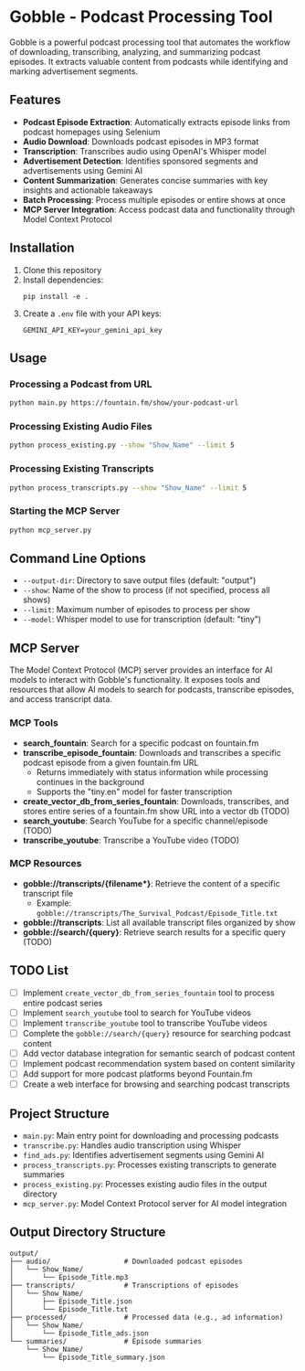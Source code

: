 # Gobble - Podcast Processing Tool

Gobble is a powerful podcast processing tool that automates the workflow of downloading, transcribing, analyzing, and summarizing podcast episodes. It extracts valuable content from podcasts while identifying and marking advertisement segments.

## Features

- **Podcast Episode Extraction**: Automatically extracts episode links from podcast homepages using Selenium
- **Audio Download**: Downloads podcast episodes in MP3 format
- **Transcription**: Transcribes audio using OpenAI's Whisper model
- **Advertisement Detection**: Identifies sponsored segments and advertisements using Gemini AI
- **Content Summarization**: Generates concise summaries with key insights and actionable takeaways
- **Batch Processing**: Process multiple episodes or entire shows at once
- **MCP Server Integration**: Access podcast data and functionality through Model Context Protocol

## Installation

1. Clone this repository
2. Install dependencies:
   ```
   pip install -e .
   ```
3. Create a `.env` file with your API keys:
   ```
   GEMINI_API_KEY=your_gemini_api_key
   ```

## Usage

### Processing a Podcast from URL

```bash
python main.py https://fountain.fm/show/your-podcast-url
```

### Processing Existing Audio Files

```bash
python process_existing.py --show "Show_Name" --limit 5
```

### Processing Existing Transcripts

```bash
python process_transcripts.py --show "Show_Name" --limit 5
```

### Starting the MCP Server

```bash
python mcp_server.py
```

## Command Line Options

- `--output-dir`: Directory to save output files (default: "output")
- `--show`: Name of the show to process (if not specified, process all shows)
- `--limit`: Maximum number of episodes to process per show
- `--model`: Whisper model to use for transcription (default: "tiny")

## MCP Server

The Model Context Protocol (MCP) server provides an interface for AI models to interact with Gobble's functionality. It exposes tools and resources that allow AI models to search for podcasts, transcribe episodes, and access transcript data.

### MCP Tools

- **search_fountain**: Search for a specific podcast on fountain.fm
- **transcribe_episode_fountain**: Downloads and transcribes a specific podcast episode from a given fountain.fm URL
  - Returns immediately with status information while processing continues in the background
  - Supports the "tiny.en" model for faster transcription
- **create_vector_db_from_series_fountain**: Downloads, transcribes, and stores entire series of a fountain.fm show URL into a vector db (TODO)
- **search_youtube**: Search YouTube for a specific channel/episode (TODO)
- **transcribe_youtube**: Transcribe a YouTube video (TODO)

### MCP Resources

- **gobble://transcripts/{filename\*}**: Retrieve the content of a specific transcript file
  - Example: `gobble://transcripts/The_Survival_Podcast/Episode_Title.txt`
- **gobble://transcripts**: List all available transcript files organized by show
- **gobble://search/{query}**: Retrieve search results for a specific query (TODO)

## TODO List

- [ ] Implement `create_vector_db_from_series_fountain` tool to process entire podcast series
- [ ] Implement `search_youtube` tool to search for YouTube videos
- [ ] Implement `transcribe_youtube` tool to transcribe YouTube videos
- [ ] Complete the `gobble://search/{query}` resource for searching podcast content
- [ ] Add vector database integration for semantic search of podcast content
- [ ] Implement podcast recommendation system based on content similarity
- [ ] Add support for more podcast platforms beyond Fountain.fm
- [ ] Create a web interface for browsing and searching podcast transcripts

## Project Structure

- `main.py`: Main entry point for downloading and processing podcasts
- `transcribe.py`: Handles audio transcription using Whisper
- `find_ads.py`: Identifies advertisement segments using Gemini AI
- `process_transcripts.py`: Processes existing transcripts to generate summaries
- `process_existing.py`: Processes existing audio files in the output directory
- `mcp_server.py`: Model Context Protocol server for AI model integration

## Output Directory Structure

```
output/
├── audio/                  # Downloaded podcast episodes
│   └── Show_Name/
│       └── Episode_Title.mp3
├── transcripts/            # Transcriptions of episodes
│   └── Show_Name/
│       ├── Episode_Title.json
│       └── Episode_Title.txt
├── processed/              # Processed data (e.g., ad information)
│   └── Show_Name/
│       └── Episode_Title_ads.json
└── summaries/              # Episode summaries
    └── Show_Name/
        └── Episode_Title_summary.json
```
